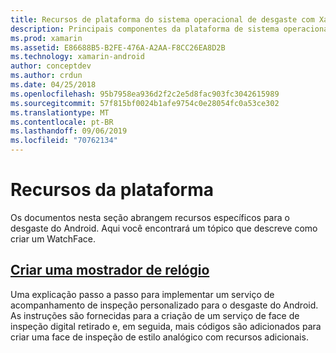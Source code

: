 ```yaml
---
title: Recursos de plataforma do sistema operacional de desgaste com Xamarin. Android
description: Principais componentes da plataforma de sistema operacional de desgaste
ms.prod: xamarin
ms.assetid: E86688B5-B2FE-476A-A2AA-F8CC26EA8D2B
ms.technology: xamarin-android
author: conceptdev
ms.author: crdun
ms.date: 04/25/2018
ms.openlocfilehash: 95b7958ea936d2f2c2e5d8fac903fc3042615989
ms.sourcegitcommit: 57f815bf0024b1afe9754c0e28054fc0a53ce302
ms.translationtype: MT
ms.contentlocale: pt-BR
ms.lasthandoff: 09/06/2019
ms.locfileid: "70762134"
---
```

# <a name="platform-features"></a>Recursos da plataforma

Os documentos nesta seção abrangem recursos específicos para o desgaste do Android. Aqui você encontrará um tópico que descreve como criar um WatchFace.

## <a name="creating-a-watch-faceandroidwearplatformcreating-a-watchfacemd"></a>[Criar uma mostrador de relógio](~/android/wear/platform/creating-a-watchface.md)

Uma explicação passo a passo para implementar um serviço de acompanhamento de inspeção personalizado para o desgaste do Android. As instruções são fornecidas para a criação de um serviço de face de inspeção digital retirado e, em seguida, mais códigos são adicionados para criar uma face de inspeção de estilo analógico com recursos adicionais.

